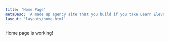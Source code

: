```yaml
---
title: 'Home Page'
metaDesc: 'A made up agency site that you build if you take Learn Eleventy From Scratch, by Piccalilli'
layout: 'layouts/home.html'
---
```


Home page is working!
